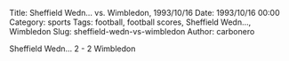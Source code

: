 Title: Sheffield Wedn… vs. Wimbledon, 1993/10/16
Date: 1993/10/16 00:00
Category: sports
Tags: football, football scores, Sheffield Wedn…, Wimbledon
Slug: sheffield-wedn-vs-wimbledon
Author: carbonero


Sheffield Wedn… 2 - 2 Wimbledon

